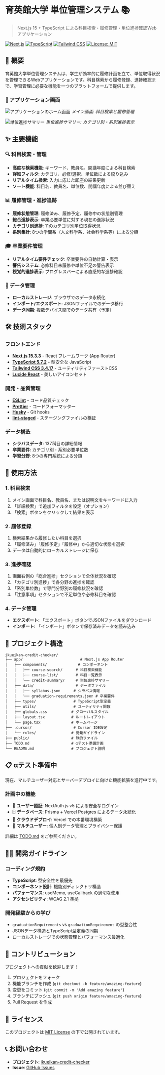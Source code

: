 # 育英館大学 単位管理システム 📚

> Next.js 15 + TypeScript による科目検索・履修管理・単位進捗確認Webアプリケーション

[![Next.js](https://img.shields.io/badge/Next.js-15.3.3-black?style=flat&logo=next.js)](https://nextjs.org/)
[![TypeScript](https://img.shields.io/badge/TypeScript-5.7.2-blue?style=flat&logo=typescript)](https://www.typescriptlang.org/)
[![Tailwind CSS](https://img.shields.io/badge/Tailwind_CSS-3.4.17-38B2AC?style=flat&logo=tailwind-css)](https://tailwindcss.com/)
[![License: MIT](https://img.shields.io/badge/License-MIT-yellow.svg)](https://opensource.org/licenses/MIT)

## 🎯 概要

育英館大学単位管理システムは、学生が効率的に履修計画を立て、単位取得状況を管理できるWebアプリケーションです。科目検索から履修登録、進捗確認まで、学習管理に必要な機能を一つのプラットフォームで提供します。

### 📸 アプリケーション画面

![アプリケーションのホーム画面](ikueikan-homepage.png)
*メイン画面: 科目検索と履修管理*

![単位進捗サマリー](ikueikan-credit-summary.png)
*単位進捗サマリー: カテゴリ別・系別進捗表示*

## ✨ 主要機能

### 🔍 科目検索・管理
- **高度な検索機能**: キーワード、教員名、開講年度による科目検索
- **詳細フィルタ**: カテゴリ、必修/選択、単位数による絞り込み
- **リアルタイム検索**: 入力に応じた即座の結果更新
- **ソート機能**: 科目名、教員名、単位数、開講年度による並び替え

### 📊 履修管理・進捗追跡
- **履修状態管理**: 履修済み、履修予定、履修中の状態別管理
- **総合進捗表示**: 卒業必要単位に対する現在の進捗状況
- **カテゴリ別進捗**: 11のカテゴリ別単位取得状況
- **系別集計**: 8つの学問系（人文科学系、社会科学系等）による分類

### 🎓 卒業要件管理
- **リアルタイム要件チェック**: 卒業要件の自動計算・表示
- **警告システム**: 必修科目未履修や単位不足の警告表示
- **視覚的進捗表示**: プログレスバーによる直感的な進捗確認

### 💾 データ管理
- **ローカルストレージ**: ブラウザでのデータ永続化
- **インポート/エクスポート**: JSONファイルでのデータ移行
- **データ同期**: 複数デバイス間でのデータ共有（予定）

## 🛠️ 技術スタック

### フロントエンド
- **[Next.js 15.3.3](https://nextjs.org/)** - React フレームワーク (App Router)
- **[TypeScript 5.7.2](https://www.typescriptlang.org/)** - 型安全な JavaScript
- **[Tailwind CSS 3.4.17](https://tailwindcss.com/)** - ユーティリティファーストCSS
- **[Lucide React](https://lucide.dev/)** - 美しいアイコンセット

### 開発・品質管理
- **[ESLint](https://eslint.org/)** - コード品質チェック
- **[Prettier](https://prettier.io/)** - コードフォーマッター
- **[Husky](https://typicode.github.io/husky/)** - Git hooks
- **[lint-staged](https://github.com/okonet/lint-staged)** - ステージングファイルの検証

### データ構造
- **シラバスデータ**: 137科目の詳細情報
- **卒業要件**: カテゴリ別・系別必要単位数
- **学習分野**: 8つの専門系統による分類

## 📖 使用方法

### 1. 科目検索
1. メイン画面で科目名、教員名、または説明文をキーワードに入力
2. 「詳細検索」で追加フィルタを設定（オプション）
3. 「検索」ボタンをクリックして結果を表示

### 2. 履修登録
1. 検索結果から履修したい科目を選択
2. 「履修済み」「履修予定」「履修中」から適切な状態を選択
3. データは自動的にローカルストレージに保存

### 3. 進捗確認
1. 画面右側の「総合進捗」セクションで全体状況を確認
2. 「カテゴリ別進捗」で各分野の進捗を確認
3. 「系別単位数」で専門分野別の履修状況を確認
4. 「注意事項」セクションで不足単位や必修科目を確認

### 4. データ管理
- **エクスポート**: 「エクスポート」ボタンでJSONファイルをダウンロード
- **インポート**: 「インポート」ボタンで保存済みデータを読み込み

## 📁 プロジェクト構造

```
ikueikan-credit-checker/
├── app/                          # Next.js App Router
│   ├── components/              # コンポーネント
│   │   ├── course-search/      # 科目検索機能
│   │   ├── course-list/        # 科目一覧表示
│   │   └── credit-summary/     # 単位進捗サマリー
│   ├── data/                   # データファイル
│   │   ├── syllabus.json      # シラバス情報
│   │   └── graduation-requirements.json # 卒業要件
│   ├── types/                 # TypeScript型定義
│   ├── utils/                 # ユーティリティ関数
│   ├── globals.css           # グローバルスタイル
│   ├── layout.tsx            # ルートレイアウト
│   └── page.tsx              # ホームページ
├── .cursor/                   # Cursor IDE設定
│   └── rules/                # 開発ガイドライン
├── public/                   # 静的ファイル
├── TODO.md                   # αテスト準備計画
└── README.md                 # プロジェクト説明
```

## 📋 αテスト準備中

現在、マルチユーザー対応とサーバーデプロイに向けた機能拡張を進行中です。

### 計画中の機能
- 🔐 **ユーザー認証**: NextAuth.js v5 による安全なログイン
- 🗄️ **データベース**: Prisma + Vercel Postgres によるデータ永続化
- 🚀 **クラウドデプロイ**: Vercel での本番環境構築
- 👥 **マルチユーザー**: 個人別データ管理とプライバシー保護

詳細は [TODO.md](./TODO.md) をご参照ください。

## 🧑‍💻 開発ガイドライン

### コーディング規約
- **TypeScript**: 型安全性を最優先
- **コンポーネント設計**: 機能別ディレクトリ構造
- **パフォーマンス**: useMemo, useCallback の適切な使用
- **アクセシビリティ**: WCAG 2.1 準拠

### 開発経験からの学び
- `graduationRequirements` vs `graduationRequirement` の型整合性
- JSONデータ構造とTypeScript型定義の同期
- ローカルストレージでの状態管理とパフォーマンス最適化

## 🤝 コントリビューション

プロジェクトへの貢献を歓迎します！

1. プロジェクトをフォーク
2. 機能ブランチを作成 (`git checkout -b feature/amazing-feature`)
3. 変更をコミット (`git commit -m 'Add amazing feature'`)
4. ブランチにプッシュ (`git push origin feature/amazing-feature`)
5. Pull Request を作成

## 📄 ライセンス

このプロジェクトは [MIT License](https://opensource.org/licenses/MIT) の下で公開されています。

## 📞 お問い合わせ

- **プロジェクト**: [ikueikan-credit-checker](https://github.com/Kaiponbusters/ikueikan-credit-checker)
- **Issue**: [GitHub Issues](https://github.com/Kaiponbusters/ikueikan-credit-checker/issues)
